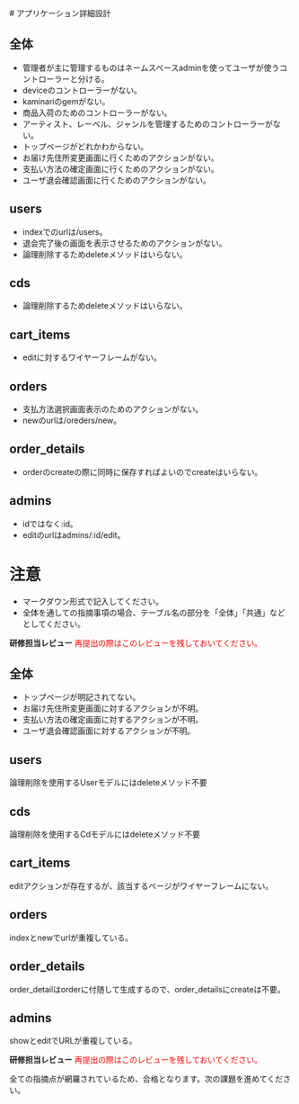 ﻿﻿﻿# アプリケーション詳細設計
## 全体
- 管理者が主に管理するものはネームスペースadminを使ってユーザが使うコントローラーと分ける。
- deviceのコントローラーがない。
- kaminariのgemがない。
- 商品入荷のためのコントローラーがない。
- アーティスト、レーベル、ジャンルを管理するためのコントローラーがない。
- トップページがどれかわからない。
- お届け先住所変更画面に行くためのアクションがない。
- 支払い方法の確定画面に行くためのアクションがない。
- ユーザ退会確認画面に行くためのアクションがない。
## users
- indexでのurlは/users。
- 退会完了後の画面を表示させるためのアクションがない。
- 論理削除するためdeleteメソッドはいらない。

## cds
- 論理削除するためdeleteメソッドはいらない。
## cart_items
- editに対するワイヤーフレームがない。
## orders
- 支払方法選択画面表示のためのアクションがない。
- newのurlは/oreders/new。
## order_details
- orderのcreateの際に同時に保存すればよいのでcreateはいらない。
## admins
- idではなく:id。
- editのurlはadmins/:id/edit。
# 注意
* マークダウン形式で記入してください。
* 全体を通しての指摘事項の場合、テーブル名の部分を「全体」「共通」などとしてください。


**研修担当レビュー**
<font color="Red">再提出の際はこのレビューを残しておいてください。</font>

## 全体
- トップページが明記されてない。
- お届け先住所変更画面に対するアクションが不明。
- 支払い方法の確定画面に対するアクションが不明。
- ユーザ退会確認画面に対するアクションが不明。

## users
論理削除を使用するUserモデルにはdeleteメソッド不要

## cds
論理削除を使用するCdモデルにはdeleteメソッド不要

## cart_items
editアクションが存在するが、該当するページがワイヤーフレームにない。

## orders
indexとnewでurlが重複している。

## order_details
order_detailはorderに付随して生成するので、order_detailsにcreateは不要。

## admins
showとeditでURLが重複している。


**研修担当レビュー**
<font color="Red">再提出の際はこのレビューを残しておいてください。</font>

全ての指摘点が網羅されているため、合格となります。次の課題を進めてください。
